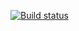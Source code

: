 [![Build status](https://ci.appveyor.com/api/projects/status/s4698etbksi3mo4y?svg=true)](https://ci.appveyor.com/project/ZhekaSPB/selenide-pt1ax)

